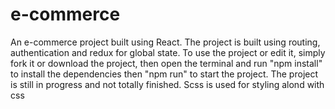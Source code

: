 ﻿# e-commerce
An e-commerce project built using React.
The project is built using routing, authentication and redux for global state.
To use the project or edit it, simply fork it or download the project, then open the terminal and run "npm install" to install the dependencies then "npm run" to start the project.
The project is still in progress and not totally finished.
Scss is used for styling alond with css
